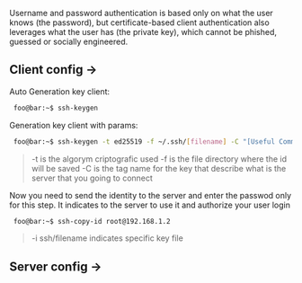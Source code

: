 Username and password authentication is based only on what the user knows (the password), but certificate-based client authentication also leverages what the user has (the private key), which cannot be phished, guessed or socially engineered.

## Client config ->

Auto Generation key client:
````bash
 foo@bar:~$ ssh-keygen 
````

Generation key client with params:
````bash
 foo@bar:~$ ssh-keygen -t ed25519 -f ~/.ssh/[filename] -C "[Useful Comment]"
````

> -t is the algorym criptografic used
> -f is the file directory where the id will be saved
> -C is the tag name for the key that describe what is the server that you going to connect

Now you need to send the identity to the server and enter the passwod only for this step. It indicates to the server to use it and authorize your user login
````bash
 foo@bar:~$ ssh-copy-id root@192.168.1.2
````

> -i ssh/filename indicates specific key file

## Server config ->

